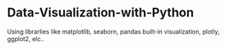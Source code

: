 # Data-Visualization-with-Python

 Using librarlies like matplotlib, seaborn, pandas built-in visualization, plotly, ggplot2, elc..
